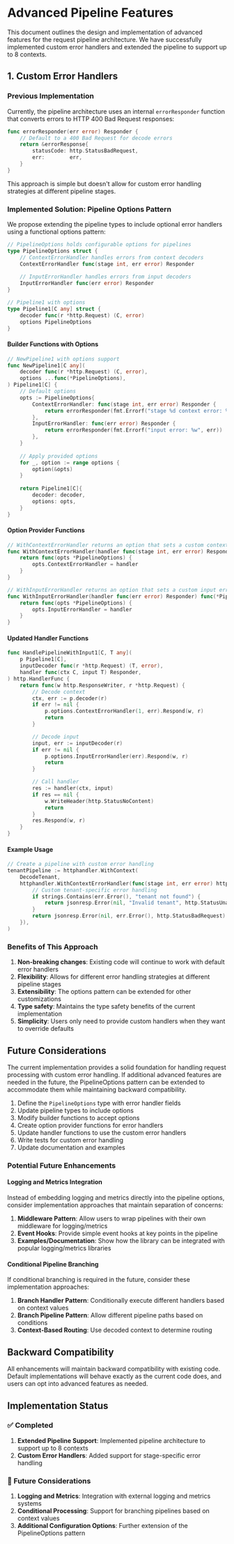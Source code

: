 # Advanced Pipeline Features

This document outlines the design and implementation of advanced features for the request pipeline architecture. We have successfully implemented custom error handlers and extended the pipeline to support up to 8 contexts.

## 1. Custom Error Handlers

### Previous Implementation

Currently, the pipeline architecture uses an internal `errorResponder` function that converts errors to HTTP 400 Bad Request responses:

```go
func errorResponder(err error) Responder {
    // Default to a 400 Bad Request for decode errors
    return &errorResponse{
        statusCode: http.StatusBadRequest,
        err:        err,
    }
}
```

This approach is simple but doesn't allow for custom error handling strategies at different pipeline stages.

### Implemented Solution: Pipeline Options Pattern

We propose extending the pipeline types to include optional error handlers using a functional options pattern:

```go
// PipelineOptions holds configurable options for pipelines
type PipelineOptions struct {
    // ContextErrorHandler handles errors from context decoders
    ContextErrorHandler func(stage int, err error) Responder
    
    // InputErrorHandler handles errors from input decoders
    InputErrorHandler func(err error) Responder
}

// Pipeline1 with options
type Pipeline1[C any] struct {
    decoder func(r *http.Request) (C, error)
    options PipelineOptions
}
```

#### Builder Functions with Options

```go
// NewPipeline1 with options support
func NewPipeline1[C any](
    decoder func(r *http.Request) (C, error),
    options ...func(*PipelineOptions),
) Pipeline1[C] {
    // Default options
    opts := PipelineOptions{
        ContextErrorHandler: func(stage int, err error) Responder {
            return errorResponder(fmt.Errorf("stage %d context error: %w", stage, err))
        },
        InputErrorHandler: func(err error) Responder {
            return errorResponder(fmt.Errorf("input error: %w", err))
        },
    }
    
    // Apply provided options
    for _, option := range options {
        option(&opts)
    }
    
    return Pipeline1[C]{
        decoder: decoder,
        options: opts,
    }
}
```

#### Option Provider Functions

```go
// WithContextErrorHandler returns an option that sets a custom context error handler
func WithContextErrorHandler(handler func(stage int, err error) Responder) func(*PipelineOptions) {
    return func(opts *PipelineOptions) {
        opts.ContextErrorHandler = handler
    }
}

// WithInputErrorHandler returns an option that sets a custom input error handler
func WithInputErrorHandler(handler func(err error) Responder) func(*PipelineOptions) {
    return func(opts *PipelineOptions) {
        opts.InputErrorHandler = handler
    }
}
```

#### Updated Handler Functions

```go
func HandlePipelineWithInput1[C, T any](
    p Pipeline1[C],
    inputDecoder func(r *http.Request) (T, error),
    handler func(ctx C, input T) Responder,
) http.HandlerFunc {
    return func(w http.ResponseWriter, r *http.Request) {
        // Decode context
        ctx, err := p.decoder(r)
        if err != nil {
            p.options.ContextErrorHandler(1, err).Respond(w, r)
            return
        }

        // Decode input
        input, err := inputDecoder(r)
        if err != nil {
            p.options.InputErrorHandler(err).Respond(w, r)
            return
        }

        // Call handler
        res := handler(ctx, input)
        if res == nil {
            w.WriteHeader(http.StatusNoContent)
            return
        }
        res.Respond(w, r)
    }
}
```

#### Example Usage

```go
// Create a pipeline with custom error handling
tenantPipeline := httphandler.WithContext(
    DecodeTenant,
    httphandler.WithContextErrorHandler(func(stage int, err error) httphandler.Responder {
        // Custom tenant-specific error handling
        if strings.Contains(err.Error(), "tenant not found") {
            return jsonresp.Error(nil, "Invalid tenant", http.StatusUnauthorized)
        }
        return jsonresp.Error(nil, err.Error(), http.StatusBadRequest)
    }),
)
```

### Benefits of This Approach

1. **Non-breaking changes**: Existing code will continue to work with default error handlers
2. **Flexibility**: Allows for different error handling strategies at different pipeline stages
3. **Extensibility**: The options pattern can be extended for other customizations
4. **Type safety**: Maintains the type safety benefits of the current implementation
5. **Simplicity**: Users only need to provide custom handlers when they want to override defaults

## Future Considerations

The current implementation provides a solid foundation for handling request processing with custom error handling. If additional advanced features are needed in the future, the PipelineOptions pattern can be extended to accommodate them while maintaining backward compatibility.

1. Define the `PipelineOptions` type with error handler fields
2. Update pipeline types to include options
3. Modify builder functions to accept options
4. Create option provider functions for error handlers
5. Update handler functions to use the custom error handlers
6. Write tests for custom error handling
7. Update documentation and examples

### Potential Future Enhancements

#### Logging and Metrics Integration

Instead of embedding logging and metrics directly into the pipeline options, consider implementation approaches that maintain separation of concerns:

1. **Middleware Pattern**: Allow users to wrap pipelines with their own middleware for logging/metrics
2. **Event Hooks**: Provide simple event hooks at key points in the pipeline
3. **Examples/Documentation**: Show how the library can be integrated with popular logging/metrics libraries

#### Conditional Pipeline Branching

If conditional branching is required in the future, consider these implementation approaches:

1. **Branch Handler Pattern**: Conditionally execute different handlers based on context values
2. **Branch Pipeline Pattern**: Allow different pipeline paths based on conditions
3. **Context-Based Routing**: Use decoded context to determine routing

## Backward Compatibility

All enhancements will maintain backward compatibility with existing code. Default implementations will behave exactly as the current code does, and users can opt into advanced features as needed.

## Implementation Status

### ✅ Completed

1. **Extended Pipeline Support**: Implemented pipeline architecture to support up to 8 contexts
2. **Custom Error Handlers**: Added support for stage-specific error handling

### 🚧 Future Considerations

1. **Logging and Metrics**: Integration with external logging and metrics systems
2. **Conditional Processing**: Support for branching pipelines based on context values
3. **Additional Configuration Options**: Further extension of the PipelineOptions pattern
